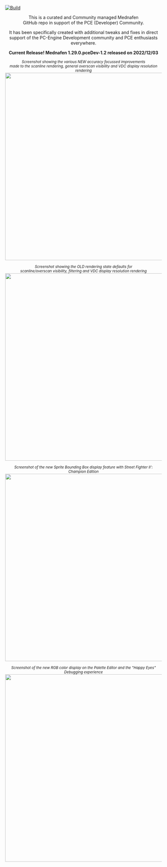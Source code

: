 [![Build](https://github.com/pce-devel/mednafenPceDev/actions/workflows/build-ci.yml/badge.svg)](https://github.com/pce-devel/mednafenPceDev/actions/workflows/build-ci.yml)

<p align="center">
This is a curated and Community managed Mednafen<br> GitHub repo in support of the PCE (Developer) Community.
<p align="center">
It has been specifically created with additional tweaks and fixes in direct<br>support of the PC-Engine Development community and PCE enthusiasts everywhere.
<p align="center">
<B>Current Release! Mednafen 1.29.0.pceDev-1.2 released on 2022/12/03</B>
<p align="center">
<I><sub>Screenshot showing the various NEW accuracy focussed improvements<br> made to the scanline rendering, general overscan visibility and VDC display resolution rendering</sub></I><br>
<img src="https://user-images.githubusercontent.com/95596143/172072861-3cf2c13a-11ba-47de-a5ea-73c63aa01570.png" width="600">
<p align="center">
<I><sub>Screenshot showing the OLD rendering state defaults for<br> scanline/overscan visibility, filtering and VDC display resolution rendering</sub></I>
<img src="https://user-images.githubusercontent.com/95596143/172072863-d9fa57a2-3ddf-42d2-8846-92a63285741b.png" width="600">
<p align="center">
<I><sub>Screenshot of the new Sprite Bounding Box display feature with Street Fighter II': Champion Edition</sub></I>
<img src="https://user-images.githubusercontent.com/95596143/172071618-46d67bb5-e5c2-4fb3-ad4f-decfcaf79572.png" width="600">
<p align="center">
<I><sub>Screenshot of the new RGB color display on the Palette Editor and the "Happy Eyes" Debugging experience</sub></I>
<img src="https://user-images.githubusercontent.com/95596143/172072368-7bbd64e4-989a-4ced-9869-8a76e97f68d0.png" width="600">
